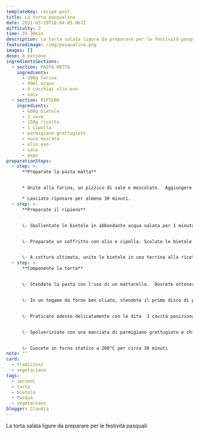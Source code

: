 ```yaml
---
templateKey: recipe-post
title: La torta pasqualina
date: 2021-03-19T18:04:05.067Z
difficulty: 2
time: 1h 30min
description: La torta salata ligure da preparare per le festività pasquali.
featuredimage: /img/pasqualina.png
images: []
dose: 8 persone
ingredientsSections:
  - section: PASTA MATTA
    ingredients:
      - 200g farina
      - 90ml acqua
      - 4 cucchiai olio evo
      - sale
  - section: RIPIENO
    ingredients:
      - 600g bietole
      - 3 uova
      - 150g ricotta
      - 1 cipolla
      - parmigiano grattugiato
      - noce moscata
      - olio evo
      - sale
      - pepe
preparationSteps:
  - step: >-
      **Preparate la pasta matta**


      * Unite alla farina, un pizzico di sale e mescolate.  Aggiungere adesso l'olio e parte dell'acqua.  Cominciate ad impastare con le mani. Aggiungete l'acqua un pò alla volta fino a quando otterrete un impasto sodo, ma non duro. 

      * Lasciate riposare per almeno 30 minuti.
  - step: >-
      **Preparate il ripieno**


      \- Sbollentate le bietole in abbondante acqua salata per 1 minuto.


      \- Preparate un soffritto con olio e cipolla. Scolate le bietole ed unitele in padella.  Aggiustate di sale e pepe. Cuocete fino a quando le bietole risultano ben cotte.


      \- A cottura ultimata, unite le bietole in una terrina alla ricotta ed una spolverata di noce moscata.  Aggiungete una manciata di parmigiano reggiano ed aggiustate di sale e di pepe.  Mescolate.
  - step: >-
      **Componente la torta**


      \- Stendete la pasta con l'uso di un mattarello.  Dovrete ottenere due dischi di pasta matta (per la base e la copertura). Il disco per la copertura dovrà essere stirato molto sottile!


      \- In un tegame da forno ben oliato, stendete il primo disco di pasta e versatevi dentro l'impasto delle bietole.  Con una spatola da cucina livellate il composto.


      \- Praticate adesso delicatamente con le dita  3 cavità posizionate a 120 gradi per versarvi dentro le uova.  Sinceratevi che ogni cavità sia abbastanza grande da contenere l'intero uovo.  Salate la superficie delle uova.  


      \- Spolverizzate con una manciata di parmigiano grattugiato e chiudete la torta con il secondo disco di pasta matta.  Spennellate la superficie con il tuorlo d'uovo o, alternativamente, il latte.


      \- Cuocete in forno statico a 200°C per circa 30 minuti
note: ""
card: 
  - tradizioni
  - vegetariano
tags:
  - secondi
  - torta
  - bietola
  - Pasqua
  - vegetariano
blogger: Claudia
---
```

La torta salata ligure da preparare per le festività pasquali.